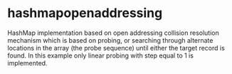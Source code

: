 # hashmapopenaddressing

HashMap implementation based on open addressing collision resolution mechanism
which is based on probing, or searching through alternate locations in the array
(the probe sequence) until either the target record is found.
In this example only linear probing with step equal to 1 is implemented.
